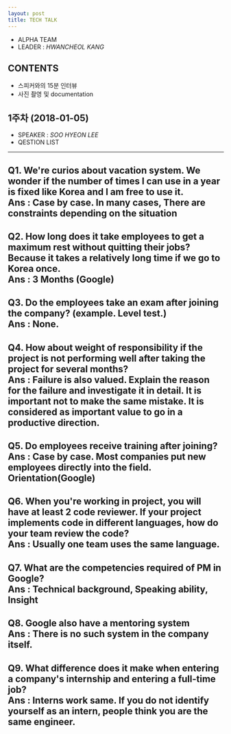 ```yaml
---
layout: post
title: TECH TALK
---
```


- ALPHA TEAM
- LEADER : *HWANCHEOL KANG*

## CONTENTS
 - 스피커와의 15분 인터뷰 
 - 사진 촬영 및 documentation

## 1주차 (2018-01-05)
- SPEAKER : *SOO HYEON LEE* 
- QESTION LIST <br> 
---------------------------
**Q1.** We're curios about vacation system. We wonder if the number of times I can use in a year is fixed like Korea and I am free to use it.  <br> 
**Ans** : Case by case. In many cases, There are constraints depending on the situation <br> 
---------------------------
**Q2.** How long does it take employees to get a maximum rest without quitting their jobs? Because it takes a relatively long time if we go to Korea once. <br>
**Ans** : 3 Months (Google) <br> 
---------------------------
**Q3.** Do the employees take an exam after joining the company?
(example. Level test.)<br>
**Ans** : None. <br> 
---------------------------
**Q4.** How about weight of responsibility if the project is not performing well after taking the project for several months?<br>
**Ans** : Failure is also valued. Explain the reason for the failure and investigate it in detail. It is important not to make the same mistake. It is considered as important value to go in a productive direction.<br> 
---------------------------
**Q5.** Do employees receive training after joining? <br>
**Ans** : Case by case. Most companies put new employees directly into the field. Orientation(Google)<br> 
---------------------------
**Q6.** When you're working in project, you will have at least 2 code reviewer. If your project implements code in different languages, how do your team review the code?<br>
**Ans** : Usually one team uses the same language.<br> 
---------------------------
**Q7.** What are the competencies required of PM in Google?<br>
**Ans** : Technical background, Speaking ability, Insight <br> 
---------------------------
**Q8.** Google also have a mentoring system<br>
**Ans** : There is no such system in the company itself.<br> 
---------------------------
**Q9.** What difference does it make when entering a company's internship and entering a full-time job?<br>
**Ans** : Interns work same. If you do not identify yourself as an intern, people think you are the same engineer.<br> 
---------------------------


